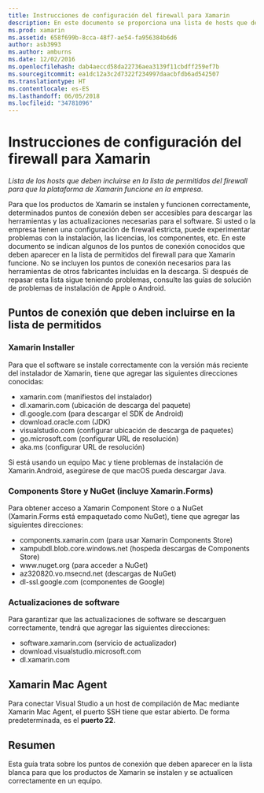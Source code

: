 ```yaml
---
title: Instrucciones de configuración del firewall para Xamarin
description: En este documento se proporciona una lista de hosts que deben estar en la lista blanca del firewall para permitir que Xamarin trabaje en un entorno corporativo.
ms.prod: xamarin
ms.assetid: 658f699b-8cca-48f7-ae54-fa956384b6d6
author: asb3993
ms.author: amburns
ms.date: 12/02/2016
ms.openlocfilehash: dab4aeccd58da22736aea3139f11cbdff259ef7b
ms.sourcegitcommit: ea1dc12a3c2d7322f234997daacbfdb6ad542507
ms.translationtype: HT
ms.contentlocale: es-ES
ms.lasthandoff: 06/05/2018
ms.locfileid: "34781096"
---
```

# <a name="xamarin-firewall-configuration-instructions"></a>Instrucciones de configuración del firewall para Xamarin

_Lista de los hosts que deben incluirse en la lista de permitidos del firewall para que la plataforma de Xamarin funcione en la empresa._

Para que los productos de Xamarin se instalen y funcionen correctamente, determinados puntos de conexión deben ser accesibles para descargar las herramientas y las actualizaciones necesarias para el software. Si usted o la empresa tienen una configuración de firewall estricta, puede experimentar problemas con la instalación, las licencias, los componentes, etc. En este documento se indican algunos de los puntos de conexión conocidos que deben aparecer en la lista de permitidos del firewall para que Xamarin funcione.  No se incluyen los puntos de conexión necesarios para las herramientas de otros fabricantes incluidas en la descarga. Si después de repasar esta lista sigue teniendo problemas, consulte las guías de solución de problemas de instalación de Apple o Android.

## <a name="endpoints-to-whitelist"></a>Puntos de conexión que deben incluirse en la lista de permitidos

### <a name="xamarin-installer"></a>Xamarin Installer

Para que el software se instale correctamente con la versión más reciente del instalador de Xamarin, tiene que agregar las siguientes direcciones conocidas:

-  xamarin.com (manifiestos del instalador)
-  dl.xamarin.com (ubicación de descarga del paquete)
-  dl.google.com (para descargar el SDK de Android)
-  download.oracle.com (JDK)
-  visualstudio.com (configurar ubicación de descarga de paquetes)
-  go.microsoft.com (configurar URL de resolución)
-  aka.ms (configurar URL de resolución)

Si está usando un equipo Mac y tiene problemas de instalación de Xamarin.Android, asegúrese de que macOS pueda descargar Java.


### <a name="components-store-and-nuget-including-xamarinforms"></a>Components Store y NuGet (incluye Xamarin.Forms)

Para obtener acceso a Xamarin Component Store o a NuGet (Xamarin.Forms está empaquetado como NuGet), tiene que agregar las siguientes direcciones:

-  components.xamarin.com (para usar Xamarin Components Store)
-  xampubdl.blob.core.windows.net (hospeda descargas de Components Store)
-  www\.nuget.org (para acceder a NuGet)
-  az320820.vo.msecnd.net (descargas de NuGet)
-  dl-ssl.google.com (componentes de Google)


### <a name="software-updates"></a>Actualizaciones de software

Para garantizar que las actualizaciones de software se descarguen correctamente, tendrá que agregar las siguientes direcciones:

-  software.xamarin.com (servicio de actualizador)
-  download.visualstudio.microsoft.com
-  dl.xamarin.com

## <a name="xamarin-mac-agent"></a>Xamarin Mac Agent

Para conectar Visual Studio a un host de compilación de Mac mediante Xamarin Mac Agent, el puerto SSH tiene que estar abierto. De forma predeterminada, es el **puerto 22**.

## <a name="summary"></a>Resumen

Esta guía trata sobre los puntos de conexión que deben aparecer en la lista blanca para que los productos de Xamarin se instalen y se actualicen correctamente en un equipo.
